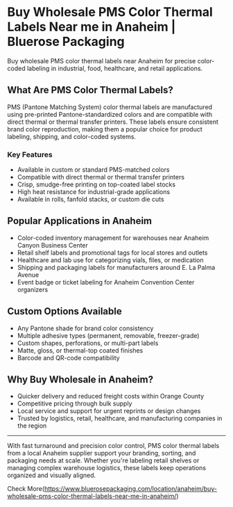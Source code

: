 # Buy Wholesale PMS Color Thermal Labels Near me in Anaheim | Bluerose Packaging

Buy wholesale PMS color thermal labels near Anaheim for precise color-coded labeling in industrial, food, healthcare, and retail applications.

## What Are PMS Color Thermal Labels?

PMS (Pantone Matching System) color thermal labels are manufactured using pre-printed Pantone-standardized colors and are compatible with direct thermal or thermal transfer printers. These labels ensure consistent brand color reproduction, making them a popular choice for product labeling, shipping, and color-coded systems.

### Key Features

- Available in custom or standard PMS-matched colors  
- Compatible with direct thermal or thermal transfer printers  
- Crisp, smudge-free printing on top-coated label stocks  
- High heat resistance for industrial-grade applications  
- Available in rolls, fanfold stacks, or custom die cuts  

## Popular Applications in Anaheim

- Color-coded inventory management for warehouses near Anaheim Canyon Business Center  
- Retail shelf labels and promotional tags for local stores and outlets  
- Healthcare and lab use for categorizing vials, files, or medication  
- Shipping and packaging labels for manufacturers around E. La Palma Avenue  
- Event badge or ticket labeling for Anaheim Convention Center organizers  

## Custom Options Available

- Any Pantone shade for brand color consistency  
- Multiple adhesive types (permanent, removable, freezer-grade)  
- Custom shapes, perforations, or multi-part labels  
- Matte, gloss, or thermal-top coated finishes  
- Barcode and QR-code compatibility  

## Why Buy Wholesale in Anaheim?

- Quicker delivery and reduced freight costs within Orange County  
- Competitive pricing through bulk supply  
- Local service and support for urgent reprints or design changes  
- Trusted by logistics, retail, healthcare, and manufacturing companies in the region  

---

With fast turnaround and precision color control, PMS color thermal labels from a local Anaheim supplier support your branding, sorting, and packaging needs at scale. Whether you're labeling retail shelves or managing complex warehouse logistics, these labels keep operations organized and visually aligned.

Check More(https://www.bluerosepackaging.com/location/anaheim/buy-wholesale-pms-color-thermal-labels-near-me-in-anaheim/)
